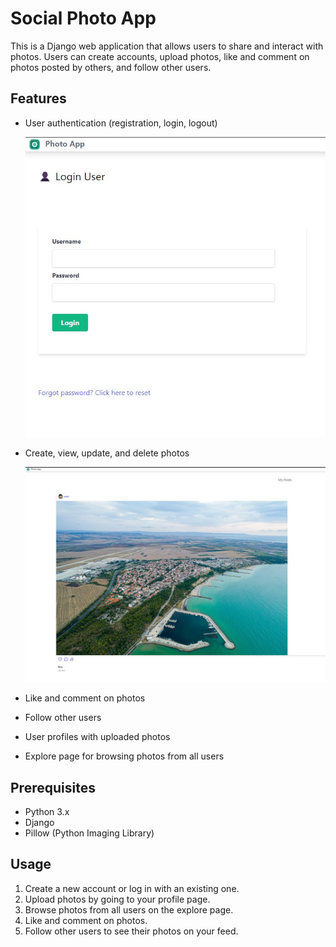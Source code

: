 # Social Photo App

This is a Django web application that allows users to share and interact with photos. Users can create accounts, upload photos, like and comment on photos posted by others, and follow other users.

## Features

- User authentication (registration, login, logout)

  ![Home Page Screenshot](login_user.jpg)
- Create, view, update, and delete photos

  ![Home Page Screenshot](post.jpg)
- Like and comment on photos
- Follow other users
- User profiles with uploaded photos
- Explore page for browsing photos from all users

## Prerequisites

- Python 3.x
- Django
- Pillow (Python Imaging Library)

## Usage

1. Create a new account or log in with an existing one.
2. Upload photos by going to your profile page.
3. Browse photos from all users on the explore page.
4. Like and comment on photos.
5. Follow other users to see their photos on your feed.

